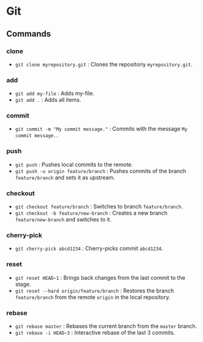 # Git

## Commands

### clone

- `git clone myrepository.git` : Clones the repositoriy `myrepository.git`.

### add

- `git add my-file` : Adds my-file.
- `git add .` : Adds all items.

### commit

- `git commit -m "My commit message."` : Commits with the message `My commit message.`.

### push

- `git push` : Pushes local commits to the remote.
- `git push -u origin feature/branch` : Pushes commits of the branch `feature/branch` and sets it as upstream.

### checkout

- `git checkout feature/branch` : Switches to branch `feature/branch`.
- `git checkout -b feature/new-branch` : Creates a new branch `feature/new-branch` and switches to it.

### cherry-pick

- `git cherry-pick abcd1234` : Cherry-picks commit `abcd1234`.

### reset

- `git reset HEAD~1` : Brings back changes from the last commit to the stage.
- `git reset --hard origin/feature/branch` : Restores the branch `feature/branch` from the remote `origin` in the local repository.

### rebase

- `git rebase master` : Rebases the current branch from the `master` branch.
- `git rebase -i HEAD~3` : Interactive rebase of the last 3 commits.